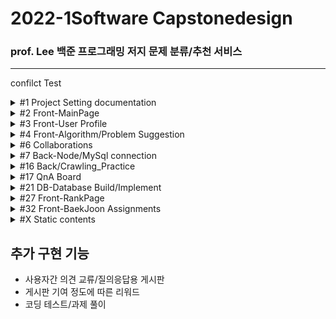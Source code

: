 # 2022-1Software Capstonedesign

### prof. Lee 백준 프로그래밍 저지 문제 분류/추천 서비스

---
confilct Test
<details><summary>#1 Project Setting documentation</summary>
  
  #### Contributors
  |No.|Student_ID|Dev_ID|GitHub_ID|Name|
  |--|:--:|--:|--|--|
  |`1`|_201732009_|`N`|`N`n98|김윤서|
  |`2`|_201732024_|`S`|`S`tyx2021|이영수|
  |`3`|_201732028_|`L`|`L`EEHYUNBOK|이현복|
  |`4`|_201736023_|`A`|`A`hnseokbeom|안석범|
  #### 회의록  
  |No.|방식|주제|회의내용|날짜|
  |--|--|--|--|--|
  |`0.` |*Off*|Full|팀 결성 및 역할 배분|2022-03-08|
  |`1.` |*Off*|Full|프로젝트 기획 및 구상 + [부가 기능](#추가-구현-기능)|2022-03-09|
  |`2.` |*Off*|Full|각 파트별 예제 연습|2022-03-11|
  |`3.` |*Off*|Full|기획안 토대 컴포넌트 기획/진행상황 공유|2022-03-15|
  |`4.` |*Off*|Front|화면 구상 기획, 레이아웃 작성|2022-03-18|
  |`5.` |*Off*|Full|작업 내용 공유/단체 스터디, 의견 교환|2022-03-21|
  |`6.` |*On*|Full|_지도교수 피드백, 개발 방향성 수정_|2022-03-22|
  |`7.` |*Off*|Full|백-프론트 협업 회의|2022-03-23|
  |`8.` |*Off*|Front|_프론트엔드 user페이지 화면 개발 회의_|2022-03-27|
  |`9.` |*On*|Back|_크롤링 구상 및 테스트_|2022-03-29|
  |`10.` |*Off*|Full|정기 회의<br/>기획 보완/구현 계획 수립<br/>프레젠테이션 준비/계획서 작성|2022-03-30|
  |`11.` |*On*|Front|_기획안 PT/Other Team PT/Front-layout|2022-04-05|
  |`12.` |*Off*|Full|Front-User Page imp, QnA Page layout<br>Back-Crawling, MySql Peristalsis|2022-04-06|
  |`13.`|*On*|Full|_개발 진척 보고/개발 로드맵 보완|2022-04-12|
  |`14.`|*Off*|Full|풀타임 회의-브랜치/이슈 정리, 프론트-백 연동|2022-04-13|
  |`15.`|**|||2022-04-00|
  ##### TODO
  |No.|Dev|주제|목표|날짜|
  |--|--|--|--|--|
  |`1.`|`N`|D|Oracle Cloud|~2022-04-13|
  |`1.`|`S`|F|Ranking Page|~2022-04-13|
  |`1.`|`L`|F|QnA Page|~2022-04-13|
  |`1.`|`A`|B|Crawling/Server|~2022-04-13|
  ##### References
  - [JS 개발 환경 설정_기본](https://webnautes.tistory.com/1473)
  - [React 기본 세팅](https://blog.ull.im/engineering/2018/11/30/using-react-in-vs-code.html)
  - [React 기본 세팅시 오류](https://stackoverflow.com/questions/68857411/npm-warn-deprecated-tar2-2-2-this-version-of-tar-is-no-longer-supported-and-w)
  - [ ㄴ Solution 2](https://exerror.com/npm-warn-deprecated-tar2-2-2-this-version-of-tar-is-no-longer-supported-and-will-not-receive-security-updates-please-upgrade-asap/)
  - [React 터미널 권한 세팅](https://hellcoding.tistory.com/entry/VSCode-%EC%98%A4%EB%A5%98-%EC%9D%B4-%EC%8B%9C%EC%8A%A4%ED%85%9C%EC%97%90%EC%84%9C-%EC%8A%A4%ED%81%AC%EB%A6%BD%ED%8A%B8%EB%A5%BC-%EC%8B%A4%ED%96%89%ED%95%A0-%EC%88%98-%EC%97%86%EC%9C%BC%EB%AF%80%EB%A1%9C)
  - [커밋 통합](https://korband.tistory.com/33)
  
  </details>

<details><summary>#2 Front-MainPage</summary><div markdown="1">
  
  ## Implements-#2
  |구현|구현 중점|날짜|Dev|
  |--|--|--|--|
  |||||
  
  ## Errors-#2
  |문제점|해결방식|날짜|Dev|
  |--|--|--|--|
  |react의 <br>페이지간 이동 기능을 <br>알지 못함|Route로 경로를 정하고 <br>Link로 경로로 이동시키면 된다는 것을 깨달음 |2022-03-21|`S`|
  |login, main, signup의 <br>css가 모든 컴포넌트에 <br>중첩 적용되어 문제|전역 css인 common2.css는 .scss로 변경 후 <br>app.js에 적용하고 각 컴포넌트에 적용할 각 css들은 <br>scss로 변경 후 최상위 태그에 적용|2022-03-21|`S`|
  |react에서 table 안에 바로<br>tr 태그 사용 시 오류| table 안에 thead 태그 or tbody 태그를 쓰고 tr 태그를 사용해야 함<br>(이유 = React가 rerender를 진행할 때,<br>DOM tree가 예상과는 달리 진행될 수 있으므로)|2022-03-22|`L`|
  
  </details>

<details><summary>#3 Front-User Profile</summary>
  
  ## Implements-#3
  |구현|구현 중점|날짜|Dev|
  |--|--|--|--|
  |구현|그래프와 테이블을 세로가 아닌 가로로 변경|2022-04-06|`S`|
  |구현|난이도 분포 테이블 열고 접기 기능 구현|2022-04-10|`S`|
  
  ## Errors-#3
  |문제점|해결방식|날짜|Dev|
  |--|--|--|--|
  |iframe solved 연결 문제|solved의 유저페이지를 직접 연결하면 404 에러가 발생<br>solved의 유저페이지/history로 우회하여 문제 해결|2022-03-25|`L`|
  |iframe안의 크기를 페이지간 이동할<br>경우 일정하게 표시해야함|inline style의 height를 100vh로 설정하여 해결<br>vh = viewport height <br>현재 실행중인 스크린 크기에 맞춰 상대적 크기를 반환|2022-03-25|`S`|
  |map 함수에서 key값 미사용 오류|react에서 map()메서드를 사용하기 위해서는 배열마다 독립적인 key값을 설정 해줘야 함<br>불필요한 리렌더링을 방지|2022-04-05|`L`|
  |table태그 안 2단 maping에 의한<br>리액트 구조 문제|이미지를 table태그 안에 넣을 경우 2단 maping과<br>thead와 tbody가 강제되는 리액트 특성이 존재해<br>그래프를 이미지로 테이블에 넣지않고 따로 분리|2022-04-06|`S`|
  |a태그에서 target 속성 _blank의 보안 문제|a태그에 target을 _blank로 할 경우 오류메시지 출력됨<br>구글링을 통해 알아본 결과 피싱사이트 방지를 위함임을 확인<br>rel='noopener noreferrer'속성을 추가함으로 피싱방지 오류 해결|2022-04-10|`S`|
  |난이도 분포와 태그 분포의 배경색을 위한 공간 나누기|기존 float방식으로 나누었을 때 아래의 태그 분포 div가 보이지 않게 난이도 분포까지 공간을 같이 사용함<br>배경색이 겹치는 문제 발생, 이를 해결하기 위해 'overflow=hidden'속성 사용, 겹치는 부분은 잘라버림|2022-04-10|`S`|
  |난이도 분포 테이블 열고 접기 기능구현을 위한<br>useState() 배열접근 공부|각 티어 이름을 클릭했을 경우 상세 정보 테이블이 열리도록 구현하고 싶음<br>티어 수 크기의 배열을 useState() false로 각 초기화하고 클릭할 때마다 !open 하도록 구현|2022-04-10|`S`|

  </details>

<details><summary>#4 Front-Algorithm/Problem Suggestion</summary>
  
  ## Implements-#4
  |구현|구현 중점|날짜|Dev|
  |--|--|--|--|
  |||||
  
  ## Errors-#4
  |문제점|해결방식|날짜|Dev|
  |--|--|--|--|
  |||||
  
  </details>

<details><summary>#6 Collaborations</summary>
  
  ## Implements-#6
  |구현|구현 중점|날짜|Dev|
  |--|--|--|--|
  |||||
  
  ## Errors-#6
  |문제점|해결방식|날짜|Dev|
  |--|--|--|--|
  |||||
  
  </details>
  
<details><summary>#7 Back-Node/MySql connection</summary><div markdown="1">
  
  ## Implements-#7
  |구현|구현 중점|날짜|Dev|
  |--|--|--|--|
  |||||
  
  ## Errors-#7
  |문제점|해결방식|날짜|Dev|
  |--|--|--|--|
  |1번 문제 <br>mysql 연동 문제|검색을 해보니 connection.end()를 사용하면 안되었는데 <br>connection.end()를 사용하여서현재 json으로 <br>값이 도출이 되지 않았습니다 그래서 <br>.end()를 주석처리 하고 진행하였다.|2022-03-21|`A`|
  |2번 문제 <br>pullrequest|새로운 브랜치를 만든 후(github상에 있지 않는) github remote를 하고, <br>필요파일을 만든다 그 후에 git pull origin main을 한다 그 이후에 vscode를 이용해서<br>github pullrequest라는 플러그인을 이용하여 해결|2022-03-21|`A`|
  |3번 문제 <br>pullrequest|inflearn공부를 통하여 실습한 sql connect 풀 리퀘스트를 하려하였지만, <br>git pull에서부터 문제가 생겨서 <br>git pull origin main --allow-unrelated-histories로  연결하여서 해결하였다.|2022-03-22|`A`|
  |||2022-03-22|`A`|
  
  </details>
  
<details><summary>#16 Back/Crawling_Practice</summary><div markdown="1">
  
  ## Implements-#16
  |구현|구현 중점|날짜|Dev|
  |--|--|--|--|
  |||||
  
  ## Errors-#16
  |문제점|해결방식|날짜|Dev|
  |--|--|--|--|
  |1번 문제 크롤링 시<br>Jsoup 사용안될 때|https://mavenrepository.com<br>->org.jsoup 검색<br>->Jsoup Java HTML Parser<br>jsoup 최신버전 클릭<br>->pom.xml파일에br->dependencies에 추가하기|2022-03-25|`A`|
  |2번 문제 <br>백준 유저페이지<br>크롤링|맞은 문제, 시도했지만 맞추지 못한 문제,<br>번외 문제 등의 구분이<br>명확하지 않아서 헤매었지만,URL링크 자체를 변경하여 해결함|2022-03-27|`A`|
  |||||
  
  </details>  
  
<details><summary>#17 QnA Board</summary><div markdown="1">
  
  ## Implements-#17
  |구현|구현 중점|날짜|Dev|
  |--|--|--|--|
  |*예정*|익명이되 비밀번호 설정 후<br>수정/작성자 확인 가능|2022-03-25|`L`|
  
  ## Errors-#17
  |문제점|해결방식|날짜|Dev|
  |--|--|--|--|
  |setState 데이터 추가 시 기존 데이터에 덧붙이기|setState사용시 const [test, setTest] = useState([]) 인 경우 <br> setTest([...test, 추가 내용])이렇게 해 주어야 기존에 있던 test에 추가 내용을 덧붙이기 가능|2022-04-06|`L`|
  
  </details>  
  
<details><summary>#21 DB-Database Build/Implement</summary>
  
  ## Implements-#21
  |구현|구현 중점|날짜|Dev|
  |--|--|--|--|
  |진행|설계대로 DB 구축/보완|2022-04-06|`N`|
  |진행|AWS 서버 구축/Mysql DB 구축|2022-04-16|`N`|
  - [Forward Engineering](https://thisisprogrammingworld.tistory.com/124)
  - [LINUX 강의노트](https://o365skhu-my.sharepoint.com/personal/lsj_office_skhu_ac_kr/_layouts/15/onedrive.aspx?originalPath=aHR0cHM6Ly9vMzY1c2todS1teS5zaGFyZXBvaW50LmNvbS86ZjovZy9wZXJzb25hbC9sc2pfb2ZmaWNlX3NraHVfYWNfa3IvRWozazFqWE1jTnBPc1R5UWZ3VjllUVVCMG43NHZncmNjczhTQTdURlhyNG1JZz9ydGltZT1MclFHVTZqbzEwZw&id=%2Fpersonal%2Flsj%5Foffice%5Fskhu%5Fac%5Fkr%2FDocuments%2F%EC%88%98%EC%97%85%5F%EA%B3%B5%EC%9C%A0%2F%EC%A7%80%EB%82%9C%20%EA%B0%95%EC%9D%98%2Fserver%5F2021%5F2%ED%95%99%EA%B8%B0%2Flinux)
  
  ## Errors-#21
  |문제점|해결방식|날짜|Dev|
  |--|--|--|--|
  |||||
  
  </details>

  <details><summary>#27 Front-RankPage</summary>
  
  ## Implements-#27
  |구현|구현 중점|날짜|Dev|
  |--|--|--|--|
  |구현|랭킹 페이지 UI 구현|2022-04-13|`S`|
  
  ## Errors-#27
  |문제점|해결방식|날짜|Dev|
  |--|--|--|--|
  |||||
  
  </details>
 
<details><summary>#32 Front-BaekJoon Assignments</summary>
  
  ## Implements-#32
  |구현|구현 중점|날짜|Dev|
  |--|--|--|--|
  |구현|채점 페이지 UI 구현|2022-04-19|`S`|
  
  ## Errors-#32
  |문제점|해결방식|날짜|Dev|
  |--|--|--|--|
  |textarea태그의 placeholder에만 값 설정하기|사용자 입력 값과 다르게 힌트에만 css서식을 적용하고자 함<br>css시트에서 ::placeholder로 콜론(:)2개 선택자를 사용하면 됨|2022-04-19|`S`|
  
  </details>

<details><summary>#X Static contents</summary>
  
  ### 개발 방향성
  - **알고리즘 카테고리별 문제 정렬/제공**(first) >> 알고리즘 추천(second)
  
  </details>

## 추가 구현 기능

- 사용자간 의견 교류/질의응답용 게시판
- 게시판 기여 정도에 따른 리워드
- 코딩 테스트/과제 풀이
